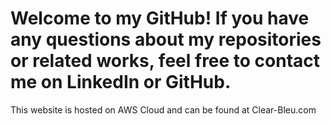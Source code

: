# Welcome to my GitHub! If you have any questions about my repositories or related works, feel free to contact me on LinkedIn or GitHub.

This website is hosted on AWS Cloud and can be found at Clear-Bleu.com

